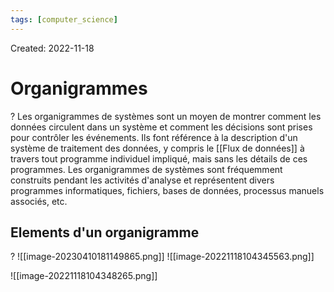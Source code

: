 ```yaml
---
tags: [computer_science] 
---
```

Created: 2022-11-18

# Organigrammes
?
Les organigrammes de systèmes sont un moyen de montrer comment les données circulent dans un système et comment les décisions sont prises pour contrôler les événements.
Ils font référence à la description d'un système de traitement des données, y compris le [[Flux de données]] à travers tout programme individuel impliqué, mais sans les détails de ces programmes.
Les organigrammes de systèmes sont fréquemment construits pendant les activités d'analyse et représentent divers programmes informatiques, fichiers, bases de données, processus manuels associés, etc.
<!--SR:!2024-05-30,317,230-->

## Elements d'un organigramme
?
![[image-20230410181149865.png]]
![[image-20221118104345563.png]]
<!--SR:!2024-08-26,207,210-->

![[image-20221118104348265.png]]

